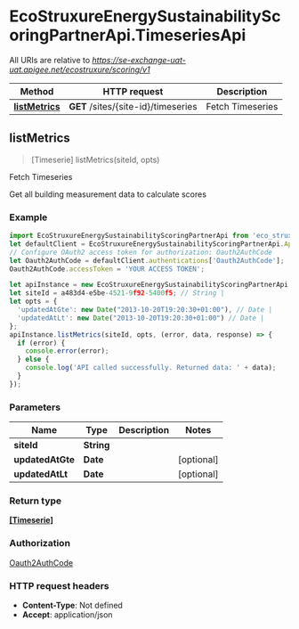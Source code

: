 # EcoStruxureEnergySustainabilityScoringPartnerApi.TimeseriesApi

All URIs are relative to *https://se-exchange-uat-uat.apigee.net/ecostruxure/scoring/v1*

Method | HTTP request | Description
------------- | ------------- | -------------
[**listMetrics**](TimeseriesApi.md#listMetrics) | **GET** /sites/{site-id}/timeseries | Fetch Timeseries



## listMetrics

> [Timeserie] listMetrics(siteId, opts)

Fetch Timeseries

Get all building measurement data to calculate scores

### Example

```javascript
import EcoStruxureEnergySustainabilityScoringPartnerApi from 'eco_struxure_energy__sustainability_scoring_partner_api';
let defaultClient = EcoStruxureEnergySustainabilityScoringPartnerApi.ApiClient.instance;
// Configure OAuth2 access token for authorization: Oauth2AuthCode
let Oauth2AuthCode = defaultClient.authentications['Oauth2AuthCode'];
Oauth2AuthCode.accessToken = 'YOUR ACCESS TOKEN';

let apiInstance = new EcoStruxureEnergySustainabilityScoringPartnerApi.TimeseriesApi();
let siteId = a483d4-e5be-4521-9f92-5400f5; // String | 
let opts = {
  'updatedAtGte': new Date("2013-10-20T19:20:30+01:00"), // Date | 
  'updatedAtLt': new Date("2013-10-20T19:20:30+01:00") // Date | 
};
apiInstance.listMetrics(siteId, opts, (error, data, response) => {
  if (error) {
    console.error(error);
  } else {
    console.log('API called successfully. Returned data: ' + data);
  }
});
```

### Parameters


Name | Type | Description  | Notes
------------- | ------------- | ------------- | -------------
 **siteId** | **String**|  | 
 **updatedAtGte** | **Date**|  | [optional] 
 **updatedAtLt** | **Date**|  | [optional] 

### Return type

[**[Timeserie]**](Timeserie.md)

### Authorization

[Oauth2AuthCode](../README.md#Oauth2AuthCode)

### HTTP request headers

- **Content-Type**: Not defined
- **Accept**: application/json

